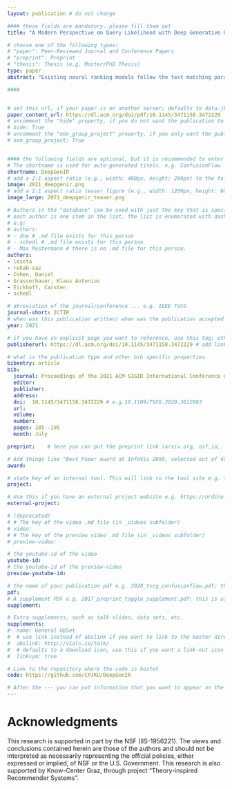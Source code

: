 ```yaml
---
layout: publication # do not change

#### these fields are mandatory. please fill them out
title: "A Modern Perspective on Query Likelihood with Deep Generative Retrieval Models" # title of your publication 

# choose one of the following types:
# "paper": Peer-Reviewed Journal and Conference Papers
# "preprint": Preprint
# "thesis": Thesis (e.g. Master/PhD Thesis)
type: paper
abstract: "Existing neural ranking models follow the text matching paradigm, where document-to-query relevance is estimated through predicting the matching score. Drawing from the rich literature of classical generative retrieval models, we introduce and formalize the paradigm of deep generative retrieval models defined via the cumulative probabilities of generating query terms. This paradigm offers a grounded probabilistic view on relevance estimation while still enabling the use of modern neural architectures. In contrast to the matching paradigm, the probabilistic nature of generative rankers readily offers a fine-grained measure of uncertainty. We adopt several current neural generative models in our framework and introduce a novel generative ranker T-PGN, which combines the encoding capacity of Transformers with the Pointer Generator Network model. We conduct an extensive set of evaluation experiments on passage retrieval, leveraging the MS MARCO Passage Re-ranking and TREC Deep Learning 2019 Passage Re-ranking collections. Our results show the significantly higher performance of the T-PGN model when compared with other generative models. Lastly, we demonstrate that exploiting the uncertainty information of deep generative rankers opens new perspectives to query/collection understanding, and significantly improves the cut-off prediction task." # insert the abstract of your publication between the quotes; you can use html e.g. to make links (<a></a>) or generate bold (<b></b>) etc. text 

####


# set this url, if your paper is on another server; defaults to data.jku-vds-lab.at
paper_content_url: https://dl.acm.org/doi/pdf/10.1145/3471158.3472229
# uncomment the "hide" property, if you do not want the publication to be displayed on the website (usually you don't need this)
# hide: True
# uncomment the "non_group_project" property, if you only want the publication to be displayed on your personal page (i.e. publications where you contributed, but does not have anything to do with the Vis Group e.g. Master Thesis,...)
# non_group_project: True


#### the following fields are optional, but it is recommended to enter as much information as possible
# The shortname is used for auto-generated titels. e.g. ConfusionFlow
shortname: DeepGenIR
# add a 2:1 aspect ratio (e.g., width: 400px, height: 200px) to the folder /assets/images/papers/ e.g. 2020_tvcg_confusionflow.png
image: 2021_deepgenir.png
# add a 2:1 aspect ratio teaser figure (e.g., width: 1200px, height: 600px) to the folder /assets/images/papers/ e.g. 2020_tvcg_confusionflow_teaser.png
image_large: 2021_deepgenir_teaser.png

# Authors in the "database" can be used with just the key that is specified in the corresponding .md file (usually it is the lastname in lower case e.g. doe). Authors that do not have an individual page here should be stated with their full name (e.g. John Doe)
# each author is one item in the list. the list is enumerated with dashes ("-")
# e.g:
# authors:
# - doe # .md file exists for this person
# - schedl # .md file exists for this person
# - Max Mustermann # there is no .md file for this person.
authors:
- lesota
- rekab-saz
- Cohen, Daniel
- Grasserbauer, Klaus Antonius
- Eickhoff, Carsten
- schedl

# abreviation of the journal/conference ... e.g. IEEE TVCG
journal-short: ICTIR
# when was this publication written/ when was the publication accepted (e.g. 2020)
year: 2021

# if you have an explicit page you want to reference, use this tag; otherwise it will be generated from your doi
publisherurl: https://dl.acm.org/doi/10.1145/3471158.3472229 # add link to publisher page of your publication

# what is the publication type and other bib specific properties
bibentry: article
bib:
  journal: Proceedings of the 2021 ACM SIGIR International Conference on Theory of Information Retrieval # e.g. IEEE Transactions on Visualization and Computer Graphics (to appear)
  editor: 
  publisher:
  address: 
  doi:	10.1145/3471158.3472229	# e.g.10.1109/TVCG.2020.3012063
  url: 
  volume: 
  number: 
  pages: 185--195
  month: July

preprint:	 # here you can put the preprint link (arxiv.org, osf.io,...) e.g. https://arxiv.org/abs/1910.00969

# Add things like "Best Paper Award at InfoVis 2099, selected out of 4000 submissions"
award:

# state key of an internal tool. This will link to the tool site e.g. lineup (usually not needed)
project: 

# Use this if you have an external project website e.g. https://ordino.caleydoapp.org/
external-project: 

# (deprecated)
# # The key of the video .md file (in _videos subfolder)
# video: 
# # The key of the preview video .md file (in _videos subfolder)
# preview-video:

# the youtube-id of the video
youtube-id: 
# the youtube-id of the preview-video
preview-youtube-id: 

# the name of your publication pdf e.g. 2020_tvcg_confusionflow.pdf; this is usually uploaded to the caleydo aws server
pdf: 
# A supplement PDF e.g. 2017_preprint_taggle_supplement.pdf; this is usually uploaded to the caleydo aws server
supplement: 

# Extra supplements, such as talk slides, data sets, etc.
supplements:
#- name: General UpSet
#  # use link instead of abslink if you want to link to the master directory
#  abslink: http://vials.io/talk/
#  # defaults to a download icon, use this if you want a link-out icon
#  linksym: true

# Link to the repository where the code is hostet
code: https://github.com/CPJKU/DeepGenIR

# After the --- you can put information that you want to appear on the website using markdown formatting or HTML. A good example are acknowledgements, extra references, an erratum, etc.
---
```


# Acknowledgments

This research is supported in part by the NSF (IIS-1956221). The views and conclusions contained herein are those of the authors and should not be interpreted as necessarily representing the official policies, either expressed or implied, of NSF or the U.S. Government. This research is also supported by Know-Center Graz, through project “Theory-inspired Recommender Systems”.
